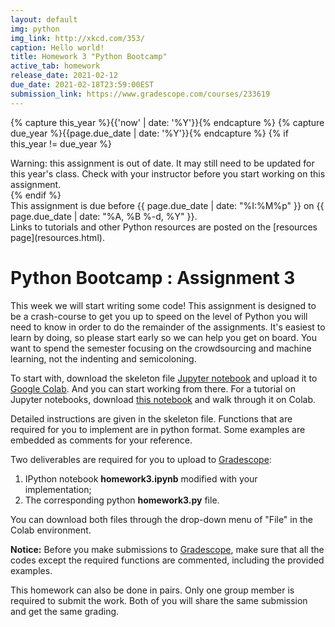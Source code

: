 ```yaml
---
layout: default
img: python
img_link: http://xkcd.com/353/
caption: Hello world!
title: Homework 3 "Python Bootcamp"
active_tab: homework
release_date: 2021-02-12
due_date: 2021-02-18T23:59:00EST
submission_link: https://www.gradescope.com/courses/233619
---
```


<!-- Check whether the assignment is up to date -->
{% capture this_year %}{{'now' | date: '%Y'}}{% endcapture %}
{% capture due_year %}{{page.due_date | date: '%Y'}}{% endcapture %}
{% if this_year != due_year %} 
<div class="alert alert-danger">
Warning: this assignment is out of date.  It may still need to be updated for this year's class.  Check with your instructor before you start working on this assignment.
</div>
{% endif %}
<!-- End of check whether the assignment is up to date -->


<div class="alert alert-info">
This assignment is due before {{ page.due_date | date: "%I:%M%p" }} on {{ page.due_date | date: "%A, %B %-d, %Y" }}. 
</div>



<div class="alert alert-info" markdown="span">
Links to tutorials and other Python resources are posted on the [resources page](resources.html).</div>


Python Bootcamp <span class="text-muted">: Assignment 3</span> 
=============================================================
This week we will start writing some code! This assignment is designed to be a crash-course to get you up to speed on the level of Python you will need to know in order to do the remainder of the assignments. It's easiest to learn by doing, so please start early so we can help you get on board. You want to spend the semester focusing on the crowdsourcing and machine learning, not the indenting and semicoloning. 

To start with, download the skeleton file [Jupyter notebook](assignments/hw3/skeleton/homework3.ipynb) and upload it to [Google Colab](https://colab.research.google.com). And you can start working from there. For a tutorial on Jupyter notebooks, download [this notebook](assignments/hw3/00_notebook_tutorial.ipynb) and walk through it on Colab.

Detailed instructions are given in the skeleton file. Functions that are required for you to implement are in python format. Some examples are embedded as comments for your reference. 

Two deliverables are required for you to upload to [Gradescope]({{page.submission_link}}):
1. IPython notebook **homework3.ipynb** modified with your implementation;
2. The corresponding python **homework3.py** file. 

You can download both files through the drop-down menu of "File" in the Colab environment.

**Notice:** Before you make submissions to [Gradescope]({{page.submission_link}}), make sure that all the codes except the required functions are commented, including the provided examples.

This homework can also be done in pairs. Only one group member is required to submit the work. Both of you will share the same submission and get the same grading.
